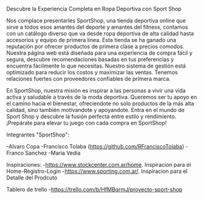 Descubre la Experiencia Completa en Ropa Deportiva con Sport Shop

Nos complace presentarles SportShop, una tienda deportiva online que sirve a todos esos amantes del deporte y amantes del fitness, contamos con un catálogo diverso que va desde ropa deportiva de alta calidad hasta accesorios y equipo de primera linea. Esta tienda se ha ganado una reputación por ofrecer productos de primera clase a precios comodos. Nuestra página web está diseñada para una experiencia de compra fácil y segura, descubre recomendaciones basadas en tus preferencias y encuentra fácilmente lo que necesitas.
Nuestro sistema de gestión está optimizado para reducir los costos y maximizar las ventas. Tenemos relaciones fuertes con proveedores confiables de primera marca.

 En SportShop, nuestra misión es inspirar a las personas a vivir una vida activa y saludable a través de la moda deportiva. Queremos ser tu apoyo en el camino hacia el bienestar, ofreciendote no solo productos de la más alta calidad, sino también motivandote y apoyandote.
 Entra en el mundo de Sport Shop y descubre la fusión perfecta entre estilo y rendimiento. ¡Prepárate para elevar tu juego con cada compra en SportShop!

Integrantes "SportShop":

-Alvaro Copa
-Francisco Tolaba (https://github.com/RFranciscoTolaba)
-Franco Sanchez
-Maria Vedia

Inspiraciones:
-https://www.stockcenter.com.ar/home. Inspiracion para el Home-Registro-Login
-https://www.sporting.com.ar/. Inspiracion para el Detalle del Prodcuto


Tablero de trello
-https://trello.com/b/HfMBqrmJ/proyecto-sport-shop
